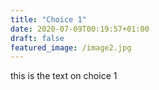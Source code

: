 ```yaml
---
title: "Choice 1"
date: 2020-07-09T00:19:57+01:00
draft: false
featured_image: /image2.jpg
---
```


this is the text on choice 1